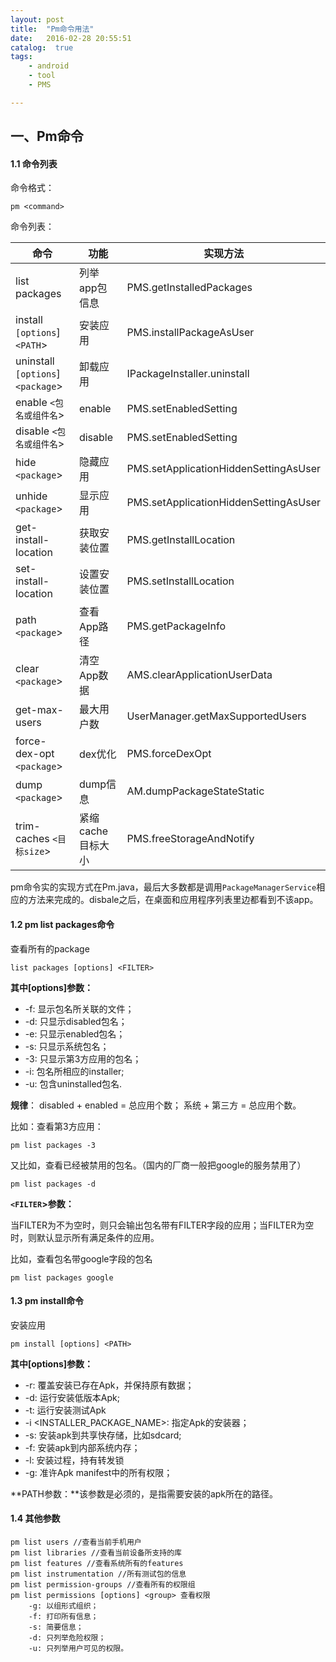 ```yaml
---
layout: post
title:  "Pm命令用法"
date:   2016-02-28 20:55:51
catalog:  true
tags:
    - android
    - tool
    - PMS

---
```


## 一、Pm命令

#### 1.1 命令列表

命令格式：

    pm <command>

命令列表：

|命令|功能|实现方法|
|---|---|---|
|list packages|列举app包信息|PMS.getInstalledPackages|
|install `[options`] `<PATH`>|安装应用|PMS.installPackageAsUser|
|uninstall `[options`]`<package`>|卸载应用|IPackageInstaller.uninstall
|enable `<包名或组件名`>|enable|PMS.setEnabledSetting|
|disable `<包名或组件名`>|disable|PMS.setEnabledSetting|
|hide `<package`>|隐藏应用|PMS.setApplicationHiddenSettingAsUser
|unhide `<package`>|显示应用|PMS.setApplicationHiddenSettingAsUser|
|get-install-location|获取安装位置|PMS.getInstallLocation|
|set-install-location|设置安装位置|PMS.setInstallLocation|
|path `<package`>|查看App路径|PMS.getPackageInfo|
|clear `<package`>|清空App数据|AMS.clearApplicationUserData|
|get-max-users|最大用户数|UserManager.getMaxSupportedUsers|
|force-dex-opt `<package`>|dex优化|PMS.forceDexOpt|
|dump `<package`>|dump信息|AM.dumpPackageStateStatic|
|trim-caches `<目标size`>|紧缩cache目标大小|PMS.freeStorageAndNotify|

pm命令实的实现方式在Pm.java，最后大多数都是调用`PackageManagerService`相应的方法来完成的。disbale之后，在桌面和应用程序列表里边都看到不该app。

#### 1.2 pm list packages命令

查看所有的package

    list packages [options] <FILTER>

**其中[options]参数：**

- -f: 显示包名所关联的文件；
- -d: 只显示disabled包名；
- -e: 只显示enabled包名；
- -s: 只显示系统包名；
- -3: 只显示第3方应用的包名；
- -i: 包名所相应的installer;
- -u: 包含uninstalled包名.


**规律**： disabled + enabled = 总应用个数；  系统 + 第三方 = 总应用个数。

比如：查看第3方应用：

    pm list packages -3

又比如，查看已经被禁用的包名。（国内的厂商一般把google的服务禁用了）

    pm list packages -d

**`<FILTER`>参数：**

当FILTER为不为空时，则只会输出包名带有FILTER字段的应用；当FILTER为空时，则默认显示所有满足条件的应用。

比如，查看包名带google字段的包名

    pm list packages google


#### 1.3 pm install命令


安装应用

    pm install [options] <PATH>

**其中[options]参数：**

- -r: 覆盖安装已存在Apk，并保持原有数据；
- -d: 运行安装低版本Apk;
- -t: 运行安装测试Apk
- -i <INSTALLER_PACKAGE_NAME>: 指定Apk的安装器；
- -s: 安装apk到共享快存储，比如sdcard;
- -f: 安装apk到内部系统内存；
- -l: 安装过程，持有转发锁
- -g: 准许Apk manifest中的所有权限；


**PATH参数：**该参数是必须的，是指需要安装的apk所在的路径。

#### 1.4 其他参数

    pm list users //查看当前手机用户
    pm list libraries //查看当前设备所支持的库
    pm list features //查看系统所有的features
    pm list instrumentation //所有测试包的信息
    pm list permission-groups //查看所有的权限组
    pm list permissions [options] <group> 查看权限
        -g: 以组形式组织；
        -f: 打印所有信息；
        -s: 简要信息；
        -d: 只列举危险权限；
        -u: 只列举用户可见的权限。
